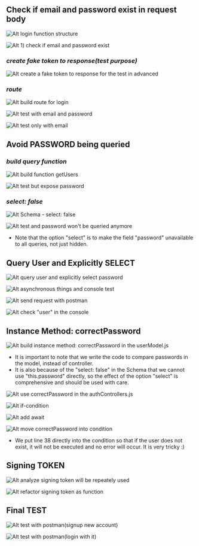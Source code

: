 ## **Check if email and password exist in request body**

![Alt login function structure](pic/01.jpg)

![Alt 1) check if email and password exist](pic/02.jpg)

### _create fake token to response(test purpose)_

![Alt create a fake token to response for the test in advanced](pic/03.jpg)

### _route_

![Alt build route for login](pic/04.jpg)

![Alt test with email and password](pic/05.jpg)

![Alt test only with email](pic/06.jpg)

## **Avoid PASSWORD being queried**

### _build query function_

![Alt build function getUsers](pic/07.jpg)

![Alt test but expose password](pic/08.jpg)

### _select: false_

![Alt Schema - select: false](pic/09.jpg)

![Alt test and password won't be queried anymore](pic/10.jpg)

- Note that the option "select" is to make the field "password" unavailable to all queries, not just hidden.

## **Query User and Explicitly SELECT**

![Alt query user and explicitly select password](pic/11.jpg)

![Alt asynchronous things and console test](pic/12.jpg)

![Alt send request with postman](pic/13.jpg)

![Alt check "user" in the console](pic/14.jpg)

## **Instance Method: correctPassword**

![Alt build instance method: correctPassword in the userModel.js](pic/15.jpg)

- It is important to note that we write the code to compare passwords in the model, instead of controller.
- It is also because of the "select: false" in the Schema that we cannot use "this.password" directly, so the effect of the option "select" is comprehensive and should be used with care.

![Alt use correctPassword in the authControllers.js](pic/16.jpg)

![Alt if-condition](pic/17.jpg)

![Alt add await ](pic/18.jpg)

![Alt move correctPassword into condition](pic/19.jpg)

- We put line 38 directly into the condition so that if the user does not exist, it will not be executed and no error will occur. It is very tricky :)

## **Signing TOKEN**

![Alt analyze signing token will be repeately used](pic/20.jpg)

![Alt refactor signing token as function](pic/21.jpg)

## **Final TEST**

![Alt test with postman(signup new account)](pic/22.jpg)

![Alt test with postman(login with it)](pic/23.jpg)
